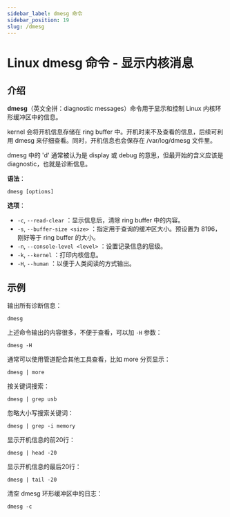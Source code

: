 ```yaml
---
sidebar_label: dmesg 命令
sidebar_position: 19
slug: /dmesg
---
```


# Linux dmesg 命令 - 显示内核消息



## 介绍

**dmesg**（英文全拼：diagnostic messages）命令用于显示和控制 Linux 内核环形缓冲区中的信息。

kernel 会将开机信息存储在 ring buffer 中。开机时来不及查看的信息，后续可利用 dmesg 来仔细查看。同时，开机信息也会保存在 /var/log/dmesg 文件里。

dmesg 中的 'd' 通常被认为是 display 或 debug 的意思，但最开始的含义应该是 diagnostic，也就是诊断信息。

**语法**：

```shell
dmesg [options]
```

**选项**：

- `-c`, `--read-clear` ：显示信息后，清除 ring buffer 中的内容。
- `-s`, `--buffer-size <size>` ：指定用于查询的缓冲区大小。预设置为 8196，刚好等于 ring buffer 的大小。
- `-n`, `--console-level <level>` ：设置记录信息的层级。
- `-k`, `--kernel` ：打印内核信息。
- `-H`, `--human` ：以便于人类阅读的方式输出。



## 示例

输出所有诊断信息：

```shell
dmesg
```

上述命令输出的内容很多，不便于查看，可以加 `-H` 参数：

```shell
dmesg -H
```

通常可以使用管道配合其他工具查看，比如 more 分页显示：

```shell
dmesg | more
```

按关键词搜索：

```shell
dmesg | grep usb
```

忽略大小写搜索关键词：

```shell
dmesg | grep -i memory 
```

显示开机信息的前20行：

```shell
dmesg | head -20
```

显示开机信息的最后20行：

```shell
dmesg | tail -20
```

清空 dmesg 环形缓冲区中的日志：

```shell
dmesg -c
```

